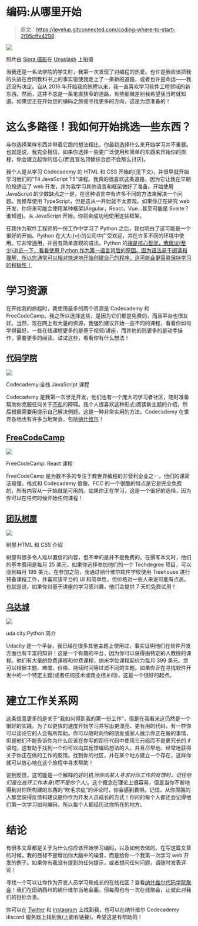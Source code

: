 # 编码:从哪里开始

> 原文：<https://levelup.gitconnected.com/coding-where-to-start-2f95cffe4298>

![](img/c22a4f63e848b88811329b39fceeeb7c.png)

照片由 [Siora 摄影](https://unsplash.com/@siora18?utm_source=unsplash&utm_medium=referral&utm_content=creditCopyText)在 [Unsplash](https://unsplash.com/s/photos/study?utm_source=unsplash&utm_medium=referral&utm_content=creditCopyText) 上拍摄

当我还是一名法学院的学生时，我第一次发现了对编程的热爱。也许是我应该把我的头放在合同教科书上的事实驱使我走上了一条新的道路，或者也许是命运——我还没有决定。自从 2016 年开始我的旅程以来，我一直喜欢学习软件工程领域的新东西。然而，这并不总是一条笔直狭窄的道路，有些细微差别我希望我当时就知道。如果您正在开始您的编码之旅或寻找更多的方向，这是为您准备的！

# 这么多路径！我如何开始挑选一些东西？

与你选择某样东西并带着它跑的想法相比，你最初选择什么来开始学习并不重要。也就是说，我完全相信，如果你选择一些更广泛使用和简单的东西来开始你的旅程，你会建立起你的信心(而且冒名顶替综合症不会那么讨厌)。

我个人是从学习 Codecademy 的 HTML 和 CSS 开始的(见下文)，并很早就开始学习他们的“T4 JavaScript T5”课程。我真的很喜欢这条道路，因为它让我在早期阶段适应了 web 开发，并为我学习其他语言和框架做好了准备。开始使用 JavaScript 的少数缺点之一是，在这种语言中有许多不同的方法来解决一个问题。我推荐使用 TypeScript，但是这从一开始就不太直观。如果你正在研究 web 开发，你将来可能会使用某种框架(Angular，React，Vue…甚至可能是 Svelte？谁知道)。从 JavaScript 开始，你将会成功地使用这些框架。

在我作为软件工程师的一份工作中学习了 Python 之后，我也明白了这可能是一个很好的开始。Python 在大大小小的公司中广受欢迎，并在许多不同的环境中使用。它非常通用，并且有简单直观的语法。Python 的[禅是核心哲学，我建议(至少)浏览一下，看看使用 Python 作为第一语言背后的原因。因为语法易于阅读和理解，所以您通常可以相对快速地开始创建自己的程序，这可能会更容易保持学习的积极性！](https://zen-of-python.info/)

# 学习资源

在开始我的旅程时，我使用最多的两个资源是 Codecademy 和 FreeCodeCamp。我之所以选择这些，是因为它们都是免费的，而且平台也很友好。当然，现在网上有大量的资源，我强烈建议开始一些不同的课程，看看你如何学得最好。一些在线课程更多的是基于视频/讲座，而其他的则更多的是动手操作，需要更多的阅读。试试这些，看看你有什么想法！

## [代码学院](https://www.codecademy.com/catalog)

![](img/94caa05f6437b7132433c388af3cf700.png)

Codecademy:全栈 JavaScript 课程

Codecademy 是我第一次涉足开发，他们也有一个庞大的学习者社区，随时准备帮助你克服任何关于[不和](https://discord.com/invite/codecademy)的障碍。我个人很喜欢这种形式:阅读新主题的介绍，然后根据需要用提示自己解决例题。这是一种非常实用的方法。Codecademy 在世界各地也有许多当地聚会，包括[纳什维尔](https://sarahmorrisokeefe.medium.com/creating-a-digital-ish-community-9650292781f)！

## [FreeCodeCamp](http://freecodecamp.org)

![](img/a224f389262176c08fa8be657ce4edb4.png)

FreeCodeCamp: React 课程

FreeCodeCamp 是为数不多的专注于教世界编程的非营利企业之一。他们的课简洁易懂，格式和 Codecademy 很像。FCC 的一个很酷的特点是它是完全免费的，所有内容从一开始就是可用的。如果你正在学习，这是一个很好的选择，因为你可以在任何时候开始任何课程！

## [团队树屋](https://teamtreehouse.com/)

![](img/e81497715e428989c54c0ca16abfc00f.png)

树屋:HTML 和 CSS 介绍

树屋有很多令人难以置信的内容，但不幸的是并不是免费的。在撰写本文时，他们的基本费用是每月 25 美元，如果你选择参加他们的一个 Techdegree 项目，可以涨到每月 199 美元。在参加之前，我通过纳什维尔软件学校使用 Treehouse 进行预备课程工作，并喜欢该平台的 UI 和简单性，但价格对一些人来说可能有点高。也就是说，如果你对基于讲座的学习感兴趣，他们会提供 7 天的免费试用！

## [乌达城](https://www.udacity.com/)

![](img/94b7dc161652392e3f20548dad30c604.png)

uda city:Python 简介

Udacity 是一个平台，我已经在很多其他主题上使用过，事实证明他们在软件开发方面也有丰富的知识！这是一个有趣的平台，因为你可以获得由特定的人教授的课程。他们有大量的免费课程和付费课程，纳米学位课程起价为每月 399 美元。您可以根据主题、难度、价格、持续时间等过滤不同的主题。如果你正在寻找软件开发中的一个特定主题(或者任何技术或商业相关的)，这是一个很好的起点。

# 建立工作关系网

这条信息更多的是关于“我如何得到我的第一份工作”，但是在我看来这仍然是一个很好的实践。为了以更快的速度开始学习并写出更漂亮、更有用的代码，有一群你可以谈论它的人会有所帮助。你可以随时向你的朋友或家人展示你正在做的事情，但是他们不能告诉你为什么应该在你写的那行代码中使用三元组而不是更冗长的 if 语句。这有助于找到一个你可以向其反馈编码想法的人，并且尽早地、经常地获得关于你正在做的工作的反馈。找到你的社区，并在某个地方建立一个存在，这样你就可以放心地在这个旅程中寻求帮助！

说到反馈，这可能是一个解释的好时机*当你向某人寻求对你工作的反馈时，记住他们是在批评工作本身(而不是你个人)*。这个概念在理论上很容易，但是当你不断地得到对你所构建的东西的“吹毛求疵”的评论时，你会感到畏惧。记住，从你周围的人那里获得反馈和建议是你作为开发人员成长的方式！你问的每个人都还会记得他们第一次学习如何编码，所以每个人都经历过你所在的地方。

# 结论

有很多文章都是关于为什么你应该开始学习编码，以及如何去做的。在写这篇文章的时候，我的目标不是增加你大脑中的噪音，而是给你一个我第一次学习 web 开发的例子。如果你有我没有提到的任何提示，或者想问任何问题，请随时发表评论！

寻找一个可以让你作为开发人员学习和成长的在线社区？查看[纳什维尔代码学院聚会](https://community.codecademy.com/nashville/)！我们在田纳西州的纳什维尔当地会面，但每周也有一次在线聚会，让彼此对我们的目标负责。

你可以在 [Twitter](https://twitter.com/sarahmokeefe) 和 [Instagram](https://www.instagram.com/sarahmorrisokeefe/) 上找到我，也可以在纳什维尔 Codecademy discord 服务器上找到我(上面有链接)。希望这是有帮助的！